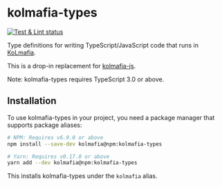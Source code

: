 # kolmafia-types

[![Test & Lint status](https://github.com/pastelmind/kolmafia-types/workflows/Test%20&%20Lint/badge.svg)](https://github.com/pastelmind/kolmafia-types/actions?query=workflow%3A%22Test+%26+Lint%22)

Type definitions for writing TypeScript/JavaScript code that runs in [KoLmafia](https://sourceforge.net/projects/kolmafia).

This is a drop-in replacement for [kolmafia-js](https://github.com/Loathing-Associates-Scripting-Society/kolmafia-js).

Note: kolmafia-types requires TypeScript 3.0 or above.

## Installation

To use kolmafia-types in your project, you need a package manager that supports package aliases:

```sh
# NPM: Requires v6.9.0 or above
npm install --save-dev kolmafia@npm:kolmafia-types

# Yarn: Requires v0.17.0 or above
yarn add --dev kolmafia@npm:kolmafia-types
```

This installs kolmafia-types under the `kolmafia` alias.
